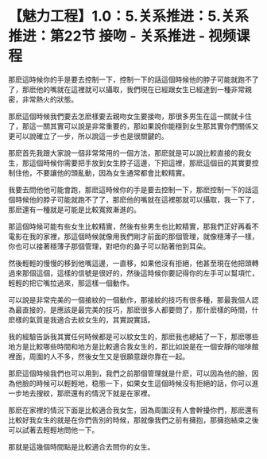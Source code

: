 # 【魅力工程】1.0：5.关系推进：5.关系推进：第22节 接吻 - 关系推进 - 视频课程

那麽這時候你的手是要去控制一下，控制一下的話這個時候他的脖子可能就跑不了了，那麽他的嘴就在這裡就可以攝取，我們現在已經跟女生已經達到一種非常親密，非常熱火的狀態。

那麽這個時候我們要去怎麽樣要去親吻女生要接吻，那很多男生在這一關就卡住了，那這一關其實可以說是非常重要的，那如果說你能穩到女生那其實你們關係又更可以說確立了一步，所以說這一步也是很關鍵的。

那麽首先我跟大家說一個非常常用的一個方法，那麽就是可以說比較直接的我女生，那這個時候你需要把手放到女生脖子這邊，下把這裡，那麽這個目的其實要控制住他，不要讓他的頭亂動，因為女生通常都會比較精實。

我要去問他他可能會跑，那麽這時候你的手是要去控制一下，那麽控制一下的話這個時候他的脖子可能就跑不了了，那麽他的嘴就在這裡那就可以攝取，我一下了，那麽還有一種就是可能是比較寬敘漸進的。

那這個時候可能有些女生比較精實，然後有些男生也比較精實，那我們正好再看不電影在我的家裡，那這個時候就像用我們剛才前面的那個管理，就像穩薄子一樣，你也可以接著穩薄子那個管理，對吧你的鼻子可以貼著他到耳朵。

然後輕輕的慢慢的移到他嘴這邊，一直移，如果他沒有拒絕，他甚至現在他把頭轉過來那個這個，這樣的信號是很好的，然後這時候你要記得你的左手可以幫項忙，輕輕的把它嘴拉過來，那這樣一個動作。

可以說是非常完美的一個接紋的一個動作，那接紋的技巧有很多種，那最我個人認為最直接的，是應該是最完美的技巧，那麽很多人都要問了，那什麽樣的時間，什麽樣的氣質是我適合去紋女生的，其實說實話。

我的經驗告訴我其實任何時候都是可以紋女生的，那麽我也總結了一下，那麽哪些地方是比較哪些時間和地方是比較適合我女生的，那比如說是在一個安靜的咖啡館裡面，周圍的人不多，然後女生又是很願意跟你靠在一起。

那麽這個時候我們也可以用到，我們之前那個管理就是什麽，可以因為他的臉，因為他臉的時候可以輕輕地，稳態一下，如果女生這個時候沒有拒絕的話，你可以進一步地去搜紋，那麽還有的情況下就是在家裡。

那麽在家裡的情況下面是比較適合我女生，因為周圍沒有人會幹擾你們，那麽還有比較好我女生的就是在你們告別的時候，那就像我們之前有擁抱，那擁抱結束之後可以試著去輕輕地問他一下。

那就是這幾個時間點是比較適合去問你的女生。